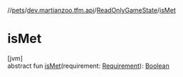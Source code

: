 //[pets](../../../index.md)/[dev.martianzoo.tfm.api](../index.md)/[ReadOnlyGameState](index.md)/[isMet](is-met.md)

# isMet

[jvm]\
abstract fun [isMet](is-met.md)(requirement: [Requirement](../../dev.martianzoo.tfm.pets.ast/-requirement/index.md)): [Boolean](https://kotlinlang.org/api/latest/jvm/stdlib/kotlin/-boolean/index.html)
